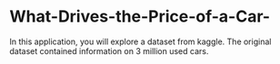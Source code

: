 # What-Drives-the-Price-of-a-Car-
In this application, you will explore a dataset from kaggle. The original dataset contained information on 3 million used cars.
